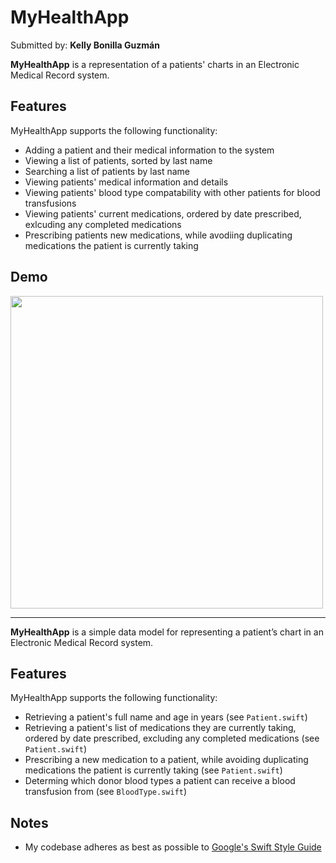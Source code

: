 # MyHealthApp

Submitted by: **Kelly Bonilla Guzmán**

**MyHealthApp** is a representation of a patients' charts in an Electronic Medical Record system.

## Features

MyHealthApp supports the following functionality:
- Adding a patient and their medical information to the system
- Viewing a list of patients, sorted by last name
- Searching a list of patients by last name
- Viewing patients' medical information and details
- Viewing patients' blood type compatability with other patients for blood transfusions
- Viewing patients' current medications, ordered by date prescribed, exlcuding any completed medications
- Prescribing patients new medications, while avodiing duplicating medications the patient is currently taking

## Demo
<img src="MyHealthAppDemo.gif" width="500">

---

**MyHealthApp** is a simple data model for representing a patient’s chart
in an Electronic Medical Record system.

## Features

MyHealthApp supports the following functionality:
- Retrieving a patient's full name and age in years (see `Patient.swift`)
- Retrieving a patient's list of medications they are currently taking, ordered
by date prescribed, excluding any completed medications (see `Patient.swift`)
- Prescribing a new medication to a patient, while avoiding duplicating medications the patient is currently taking (see `Patient.swift`)
- Determing which donor blood types a patient can receive a blood transfusion from (see `BloodType.swift`)

## Notes
- My codebase adheres as best as possible to [Google's Swift Style Guide](https://google.github.io/swift/#line-wrapping)
